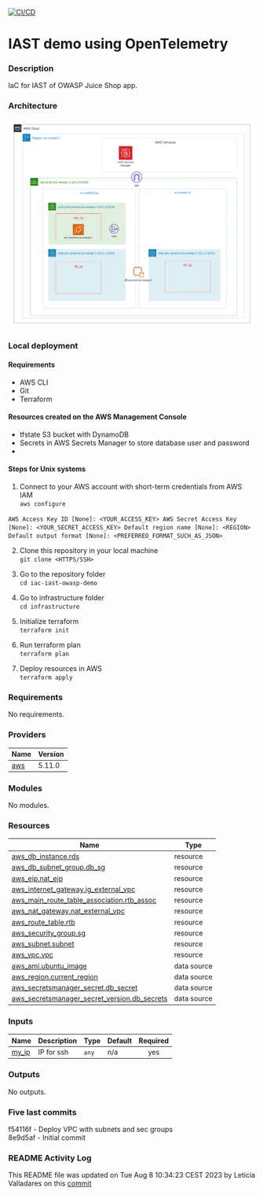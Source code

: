 [![CI/CD](https://github.com/leticiavalladares/iac-iast-owasp-demo/actions/workflows//badge.svg)](https://github.com/leticiavalladares/iac-iast-owasp-demo/actions/workflows/) 
# IAST demo using OpenTelemetry

### Description 
IaC for IAST of OWASP Juice Shop app. 
### Architecture 
![Architecture](./diagrams/main.png) 
### Local deployment 
#### Requirements 
- AWS CLI 
- Git 
- Terraform 
#### Resources created on the AWS Management Console 
- tfstate S3 bucket with DynamoDB  
- Secrets in AWS Secrets Manager to store database user and password 
-  
#### Steps for Unix systems 
 1. Connect to your AWS account with short-term credentials from AWS IAM<br>
 `aws configure` 
 
 `
AWS Access Key ID [None]: <YOUR_ACCESS_KEY>
AWS Secret Access Key [None]: <YOUR_SECRET_ACCESS_KEY>
Default region name [None]: <REGION>
Default output format [None]: <PREFERRED_FORMAT_SUCH_AS_JSON>
` 
 
 2. Clone this repository in your local machine <br>
 `git clone <HTTPS/SSH>` 
 
 3. Go to the repository folder <br>
 `cd iac-iast-owasp-demo` 
 
 4. Go to infrastructure folder <br>
 `cd infrastructure` 
 
 5. Initialize terraform <br>
 `terraform init` 
 
 6. Run terraform plan <br>
 `terraform plan` 
 
 7. Deploy resources in AWS <br>
 `terraform apply` 

<!-- BEGIN_TF_DOCS -->
### Requirements

No requirements.

### Providers

| Name | Version |
|------|---------|
| <a name="provider_aws"></a> [aws](#provider\_aws) | 5.11.0 |

### Modules

No modules.

### Resources

| Name | Type |
|------|------|
| [aws_db_instance.rds](https://registry.terraform.io/providers/hashicorp/aws/latest/docs/resources/db_instance) | resource |
| [aws_db_subnet_group.db_sg](https://registry.terraform.io/providers/hashicorp/aws/latest/docs/resources/db_subnet_group) | resource |
| [aws_eip.nat_eip](https://registry.terraform.io/providers/hashicorp/aws/latest/docs/resources/eip) | resource |
| [aws_internet_gateway.ig_external_vpc](https://registry.terraform.io/providers/hashicorp/aws/latest/docs/resources/internet_gateway) | resource |
| [aws_main_route_table_association.rtb_assoc](https://registry.terraform.io/providers/hashicorp/aws/latest/docs/resources/main_route_table_association) | resource |
| [aws_nat_gateway.nat_external_vpc](https://registry.terraform.io/providers/hashicorp/aws/latest/docs/resources/nat_gateway) | resource |
| [aws_route_table.rtb](https://registry.terraform.io/providers/hashicorp/aws/latest/docs/resources/route_table) | resource |
| [aws_security_group.sg](https://registry.terraform.io/providers/hashicorp/aws/latest/docs/resources/security_group) | resource |
| [aws_subnet.subnet](https://registry.terraform.io/providers/hashicorp/aws/latest/docs/resources/subnet) | resource |
| [aws_vpc.vpc](https://registry.terraform.io/providers/hashicorp/aws/latest/docs/resources/vpc) | resource |
| [aws_ami.ubuntu_image](https://registry.terraform.io/providers/hashicorp/aws/latest/docs/data-sources/ami) | data source |
| [aws_region.current_region](https://registry.terraform.io/providers/hashicorp/aws/latest/docs/data-sources/region) | data source |
| [aws_secretsmanager_secret.db_secret](https://registry.terraform.io/providers/hashicorp/aws/latest/docs/data-sources/secretsmanager_secret) | data source |
| [aws_secretsmanager_secret_version.db_secrets](https://registry.terraform.io/providers/hashicorp/aws/latest/docs/data-sources/secretsmanager_secret_version) | data source |

### Inputs

| Name | Description | Type | Default | Required |
|------|-------------|------|---------|:--------:|
| <a name="input_my_ip"></a> [my\_ip](#input\_my\_ip) | IP for ssh | `any` | n/a | yes |

### Outputs

No outputs.
<!-- END_TF_DOCS -->
### Five last commits
f54116f - Deploy VPC with subnets and sec groups<br>
8e9d5af - Initial commit<br>

### README Activity Log
This README file was updated on Tue Aug  8 10:34:23 CEST 2023 by Leticia Valladares on this [commit](https://github.com/leticiavalladares/iac-iast-owasp-demo/commit/f54116f8e3f15c94844e139d92eee1ea88693022)
